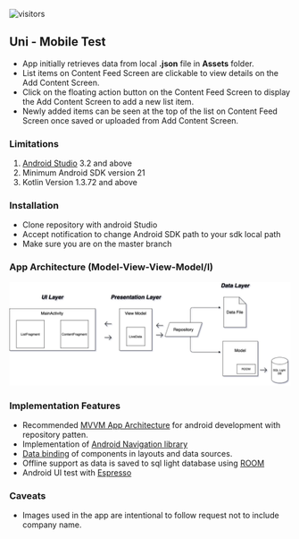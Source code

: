 ![visitors](https://visitor-badge.glitch.me/badge?page_id=samdanTetteh.Mobile-Test)

## Uni - Mobile Test
*  App initially retrieves data from local **.json** file in **Assets** folder.
*  List items on Content Feed Screen are clickable to view details on the Add Content Screen.
*  Click on the floating action button on the Content Feed Screen to display the Add Content Screen to add a new list item.
*  Newly added items can be seen at the top of the list on Content Feed Screen once saved or uploaded from Add Content Screen.

### Limitations
1. [Android Studio](https://developer.android.com/studio#downloads) 3.2 and above
2. Minimum Android SDK version 21
3. Kotlin Version 1.3.72 and above

### Installation 
*  Clone repository with android Studio
*  Accept notification to change Android SDK path to your sdk local path
*  Make sure you are on the master branch


### App Architecture (Model-View-View-Model/I)
![MVVM/I Architecture](/Images/architecture.png)


### Implementation Features
*  Recommended [MVVM App Architecture](https://developer.android.com/jetpack/guide) for android development with repository patten.
*  Implementation of [Android Navigation library](https://developer.android.com/guide/navigation)
*  [Data binding](https://developer.android.com/jetpack/androidx/releases/databinding) of components in layouts and data sources. 
*  Offline support as data is saved to sql light database using [ROOM](https://developer.android.com/topic/libraries/architecture/room)
*  Android UI test with [Espresso](https://developer.android.com/training/testing/espresso)
 
### Caveats
*  Images used in the app are intentional to follow request not to include company name.
